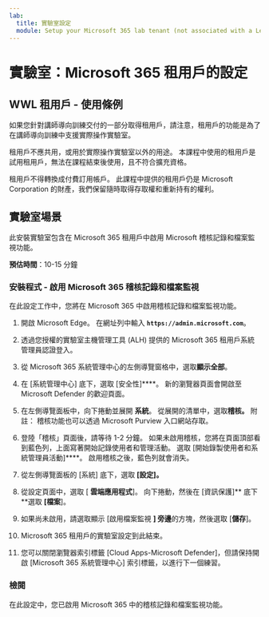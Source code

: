 ```yaml
---
lab:
  title: 實驗室設定
  module: Setup your Microsoft 365 lab tenant (not associated with a Learn module)
---
```


# 實驗室：Microsoft 365 租用戶的設定

## WWL 租用戶 - 使用條例
如果您針對講師導向訓練交付的一部分取得租用戶，請注意，租用戶的功能是為了在講師導向訓練中支援實際操作實驗室。

租用戶不應共用，或用於實際操作實驗室以外的用途。 本課程中使用的租用戶是試用租用戶，無法在課程結束後使用，且不符合擴充資格。

租用戶不得轉換成付費訂用帳戶。 此課程中提供的租用戶仍是 Microsoft Corporation 的財產，我們保留隨時取得存取權和重新持有的權利。

## 實驗室場景

此安裝實驗室包含在 Microsoft 365 租用戶中啟用 Microsoft 稽核記錄和檔案監視功能。

**預估時間**：10-15 分鐘

### 安裝程式 - 啟用 Microsoft 365 稽核記錄和檔案監視

在此設定工作中，您將在 Microsoft 365 中啟用稽核記錄和檔案監視功能。  

1. 開啟 Microsoft Edge。 在網址列中輸入 **`https://admin.microsoft.com`**。

1. 透過您授權的實驗室主機管理工具 (ALH) 提供的 Microsoft 365 租用戶系統管理員認證登入。

1. 從 Microsoft 365 系統管理中心的左側導覽窗格中，選取**顯示全部**。

1. 在 [系統管理中心] 底下，選取 [安全性]****。  新的瀏覽器頁面會開啟至 Microsoft Defender 的歡迎頁面。

1. 在左側導覽面板中，向下捲動並展開 **系統**。  從展開的清單中，選取**稽核。**  附註： 稽核功能也可以透過 Microsoft Purview 入口網站存取。

1. 登陸「稽核」頁面後，請等待 1-2 分鐘。  如果未啟用稽核，您將在頁面頂部看到藍色列，上面寫著開始記錄使用者和管理活動。  選取 [開始錄製使用者和系統管理員活動]****。  啟用稽核之後，藍色列就會消失。

1. 從左側導覽面板的 [系統] 底下，選取 **[設定]。**

1. 從設定頁面中，選取 [ **雲端應用程式**]。   向下捲動，然後在 [資訊保護]** 底下**選取 **[檔案**]。

1. 如果尚未啟用，請選取顯示 [啟用檔案監視 **] 旁邊**的方塊，然後選取 [**儲存**]。  

1. Microsoft 365 租用戶的實驗室設定到此結束。
1. 您可以關閉瀏覽器索引標籤 [Cloud Apps-Microsoft Defender]，但請保持開啟 [Microsoft 365 系統管理中心] 索引標籤，以進行下一個練習。

### 檢閱

在此設定中，您已啟用 Microsoft 365 中的稽核記錄和檔案監視功能。
